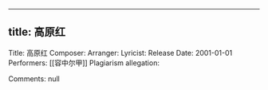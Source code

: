 
---
title: 高原红
---
Title: 高原红
Composer: 
Arranger: 
Lyricist: 
Release Date: 2001-01-01
Performers: [[容中尔甲]]
Plagiarism allegation:


Comments:
null
